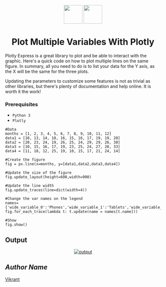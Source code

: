 <div align="center">
  <img height="60" src="https://user-images.githubusercontent.com/85709371/156916372-d8c1bbdd-5fe9-40d1-a250-5a1d4d454832.png">
  <img height="60" src="https://user-images.githubusercontent.com/85709371/161909107-3988cd74-ff76-4467-b670-ea04974ede98.png">
</div>

<h1 align="center">Plot Multiple Variables With Plotly</h1>
Plotly Express is a great library to plot and be able to interact with the graphic. Here's a quick code on how to plot multiple lines on the same figure. In summary, all you need to do is to list your data for the Y axis, as the X will be the same for the three plots.

Updating the parameters to customize some features is not as trivial as other libraries, but there's plenty of documentation and help online. It is worth it the work!

### Prerequisites
* `Python 3`
* `Plotly`

<!-- ### Source Code -->
```python3
#Data
months = [1, 2, 3, 4, 5, 6, 7, 8, 9, 10, 11, 12]
data1 = [10, 13, 14, 18, 16, 15, 16, 17, 19, 19, 20]
data2 = [20, 23, 24, 19, 26, 25, 24, 29, 29, 26, 30]
data3 = [10, 15, 16, 17, 19, 23, 25, 24, 27, 28, 33]
data4 = [11, 18, 12, 25, 19, 10, 15, 17, 21, 24, 14]

#Create the figure
fig = px.line(x=months, y=[data1,data2,data3,data4])

#Update the size of the figure
fig.update_layout(height=600,width=900)

#Update the line width
fig.update_traces(line=dict(width=4))

#Change the var names on the legend
names={'wide_variable_0':'Phones','wide_variable_1':'Tablets','wide_variable_2':'Laptops','wide_variable_3':'Computers'}
fig.for_each_trace(lambda t: t.update(name = names[t.name]))

#Show
fig.show()
```

## Output
<p align="center">
  <a href="Outputs/output.png"><img src="https://user-images.githubusercontent.com/85709371/161957517-220027a9-e295-4253-8a2d-e15e2b242eb6.png" alt="output"></a>
</p>
  
## *Author Name*
[Vikrant](https://github.com/vikrant-v28)
